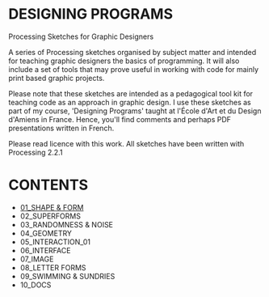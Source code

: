 # DESIGNING PROGRAMS
Processing Sketches for Graphic Designers


A series of Processing sketches organised by subject matter and intended for teaching graphic designers the basics of programming. It will also include a set of tools that may prove useful in working with code for mainly print based graphic projects. 

Please note that these sketches are intended as a pedagogical tool kit for teaching code as an approach in graphic design. I use these sketches as part of my course, 'Designing Programs' taught at l'École d'Art et du Design d'Amiens in France. Hence, you'll find comments and perhaps PDF presentations written in French. 

Please read licence with this work. All sketches have been written with Processing 2.2.1 


CONTENTS
========

- [01_SHAPE & FORM](https://github.com/FreeArtBureau/DesigningPrograms/tree/master/01_SHAPE_%26_FORM)
- 02_SUPERFORMS
- 03_RANDOMNESS & NOISE
- 04_GEOMETRY
- 05_INTERACTION_01
- 06_INTERFACE
- 07_IMAGE
- 08_LETTER FORMS
- 09_SWIMMING & SUNDRIES
- 10_DOCS

